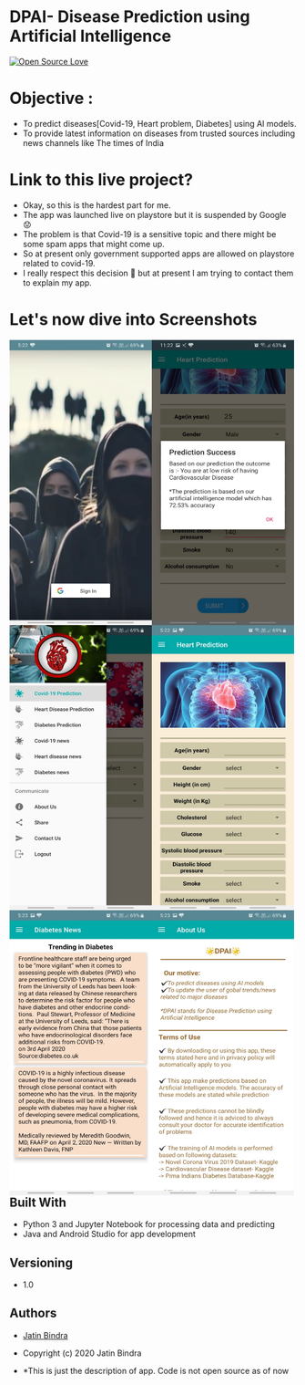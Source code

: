 # DPAI- Disease Prediction using Artificial Intelligence

[![Open Source Love](https://badges.frapsoft.com/os/v2/open-source.svg?v=102)](https://github.com/jb1998)  &nbsp;&nbsp;


# Objective : 

* To predict diseases[Covid-19, Heart problem, Diabetes] using AI models. 
* To provide latest information on diseases from trusted sources including news channels like The times of India 

# Link to this live project? 

* Okay, so this is the hardest part for me.  
* The app was launched live on playstore but it is suspended by Google 😟
* The problem is that Covid-19 is a sensitive topic and there might be some spam apps that might come up.
* So at present only government supported apps are allowed on playstore related to covid-19.
* I really respect this decision 🌟 but at present I am trying to contact them to explain my app.

# Let's now dive into Screenshots

<img src="WhatsApp%20Image%202020-04-09%20at%205.27.15%20PM%20(1).jpeg" height="500" width="250" align="left" >
<img src="WhatsApp%20Image%202020-04-09%20at%2011.24.24%20PM.jpeg" height="500" width="250" align="left" >

<img src="WhatsApp%20Image%202020-04-09%20at%205.27.15%20PM.jpeg" height="500" width="250" align="left" >
<img src="WhatsApp%20Image%202020-04-09%20at%205.27.15%20PM%20(2).jpeg" height="500" width="250" align="left" >
<img src="WhatsApp%20Image%202020-04-09%20at%205.27.15%20PM%20(5).jpeg" height="500" width="250" align="left" >
<img src="WhatsApp%20Image%202020-04-09%20at%205.27.15%20PM%20(6).jpeg" height="500" width="250" align="left" >

#
#

#
#
#
#

#
#
#
#
#
#
#
#


#
#
#
#

#
#
#
#
#
#
#
#


#
#

#
#

## Built With

* Python 3 and Jupyter Notebook for processing data and predicting
* Java and Android Studio for app development


## Versioning

* 1.0

## Authors

-  [Jatin Bindra](https://www.linkedin.com/in/jb1998/)

- Copyright (c) 2020 Jatin Bindra



- *This is just the description of app. Code is not open source as of now
